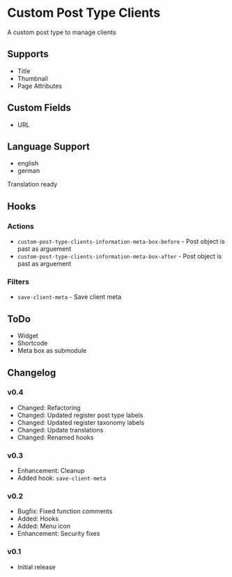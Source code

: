 # Custom Post Type Clients

A custom post type to manage clients

## Supports

* Title
* Thumbnail
* Page Attributes

## Custom Fields

* URL

## Language Support

* english
* german

Translation ready

## Hooks

### Actions

* `custom-post-type-clients-information-meta-box-before` - Post object is past as arguement
* `custom-post-type-clients-information-meta-box-after` - Post object is past as arguement

### Filters

* `save-client-meta` - Save client meta

## ToDo

* Widget
* Shortcode
* Meta box as submodule

## Changelog

### v0.4

* Changed: Refactoring
* Changed: Updated register post type labels
* Changed: Updated register taxonomy labels
* Changed: Update translations
* Changed: Renamed hooks

### v0.3

* Enhancement: Cleanup
* Added hook: `save-client-meta`

### v0.2

* Bugfix: Fixed function comments
* Added: Hooks
* Added: Menu icon
* Enhancement: Security fixes

### v0.1

* Initial release
